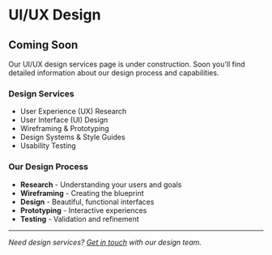 # UI/UX Design

## Coming Soon

Our UI/UX design services page is under construction. Soon you'll find detailed information about our design process and capabilities.

### Design Services

- User Experience (UX) Research
- User Interface (UI) Design
- Wireframing & Prototyping
- Design Systems & Style Guides
- Usability Testing

### Our Design Process

- **Research** - Understanding your users and goals
- **Wireframing** - Creating the blueprint
- **Design** - Beautiful, functional interfaces
- **Prototyping** - Interactive experiences
- **Testing** - Validation and refinement

---

*Need design services? [Get in touch](/contact-us) with our design team.*
